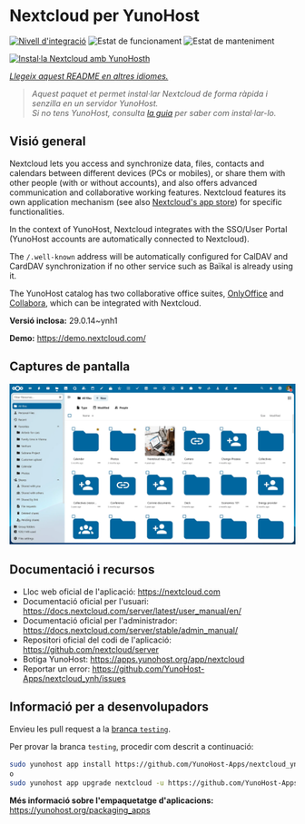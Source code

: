 <!--
N.B.: Aquest README ha estat generat automàticament per <https://github.com/YunoHost/apps/tree/master/tools/readme_generator>
NO s'ha de modificar manualment.
-->

# Nextcloud per YunoHost

[![Nivell d'integració](https://apps.yunohost.org/badge/integration/nextcloud)](https://ci-apps.yunohost.org/ci/apps/nextcloud/)
![Estat de funcionament](https://apps.yunohost.org/badge/state/nextcloud)
![Estat de manteniment](https://apps.yunohost.org/badge/maintained/nextcloud)

[![Instal·la Nextcloud amb YunoHosth](https://install-app.yunohost.org/install-with-yunohost.svg)](https://install-app.yunohost.org/?app=nextcloud)

*[Llegeix aquest README en altres idiomes.](./ALL_README.md)*

> *Aquest paquet et permet instal·lar Nextcloud de forma ràpida i senzilla en un servidor YunoHost.*  
> *Si no tens YunoHost, consulta [la guia](https://yunohost.org/install) per saber com instal·lar-lo.*

## Visió general

Nextcloud lets you access and synchronize data, files, contacts and calendars between different devices (PCs or mobiles), or share them with other people (with or without accounts), and also offers advanced communication and collaborative working features. Nextcloud features its own application mechanism (see also [Nextcloud's app store](https://apps.nextcloud.com/)) for specific functionalities. 

In the context of YunoHost, Nextcloud integrates with the SSO/User Portal (YunoHost accounts are automatically connected to Nextcloud).

The `/.well-known` address will be automatically configured for CalDAV and CardDAV synchronization if no other service such as Baïkal is already using it.

The YunoHost catalog has two collaborative office suites, [OnlyOffice](https://github.com/YunoHost-Apps/onlyoffice_ynh) and [Collabora](https://github.com/YunoHost-Apps/collabora_ynh), which can be integrated with Nextcloud.



**Versió inclosa:** 29.0.14~ynh1

**Demo:** <https://demo.nextcloud.com/>

## Captures de pantalla

![Captures de pantalla de Nextcloud](./doc/screenshots/screenshot.png)

## Documentació i recursos

- Lloc web oficial de l'aplicació: <https://nextcloud.com>
- Documentació oficial per l'usuari: <https://docs.nextcloud.com/server/latest/user_manual/en/>
- Documentació oficial per l'administrador: <https://docs.nextcloud.com/server/stable/admin_manual/>
- Repositori oficial del codi de l'aplicació: <https://github.com/nextcloud/server>
- Botiga YunoHost: <https://apps.yunohost.org/app/nextcloud>
- Reportar un error: <https://github.com/YunoHost-Apps/nextcloud_ynh/issues>

## Informació per a desenvolupadors

Envieu les pull request a la [branca `testing`](https://github.com/YunoHost-Apps/nextcloud_ynh/tree/testing).

Per provar la branca `testing`, procedir com descrit a continuació:

```bash
sudo yunohost app install https://github.com/YunoHost-Apps/nextcloud_ynh/tree/testing --debug
o
sudo yunohost app upgrade nextcloud -u https://github.com/YunoHost-Apps/nextcloud_ynh/tree/testing --debug
```

**Més informació sobre l'empaquetatge d'aplicacions:** <https://yunohost.org/packaging_apps>

